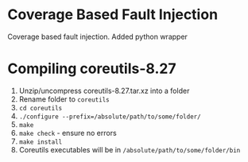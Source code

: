 # Coverage Based Fault Injection
Coverage based fault injection.
Added python wrapper


# Compiling coreutils-8.27
1. Unzip/uncompress coreutils-8.27.tar.xz into a folder
2. Rename folder to `coreutils`
3. `cd coreutils`
4. `./configure --prefix=/absolute/path/to/some/folder/`
5. `make`
6. `make check` - ensure no errors
7. `make install`
8. Coreutils executables will be in `/absolute/path/to/some/folder/bin`